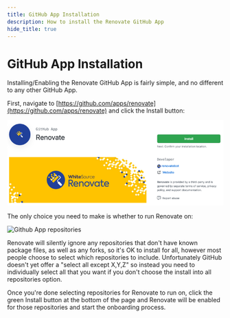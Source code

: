 ```yaml
---
title: GitHub App Installation
description: How to install the Renovate GitHub App
hide_title: true
---
```


# GitHub App Installation

Installing/Enabling the Renovate GitHub App is fairly simple, and no different to any other GitHub App.

First, navigate to [https://github.com/apps/renovate](https://github.com/apps/renovate) and click the Install button:

![Github App Install button](assets/images/github-app-install.png)

The only choice you need to make is whether to run Renovate on:

![Github App repositories](assets/images/github-app-choose-repos.png)

Renovate will silently ignore any repositories that don't have known package files, as well as any forks, so it's OK to install for all, however most people choose to select which repositories to include.
Unfortunately GitHub doesn't yet offer a "select all except X,Y,Z" so instead you need to individually select all that you want if you don't choose the install into all repositories option.

Once you're done selecting repositories for Renovate to run on, click the green Install button at the bottom of the page and Renovate will be enabled for those repositories and start the onboarding process.
